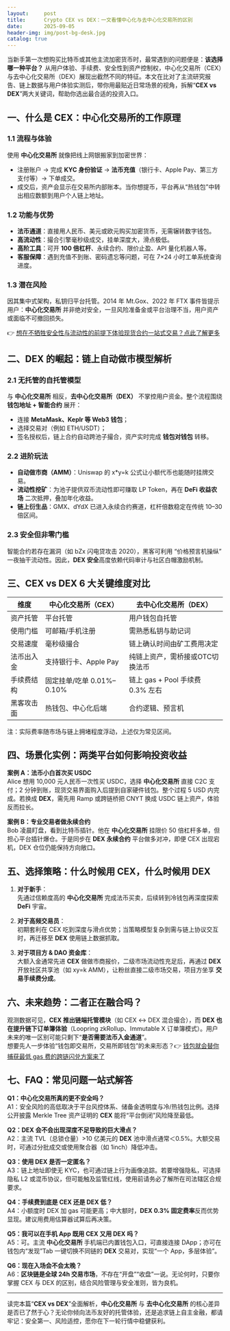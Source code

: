 ```yaml
---
layout:     post
title:      Crypto CEX vs DEX：一文看懂中心化与去中心化交易所的区别
date:       2025-09-05
header-img: img/post-bg-desk.jpg
catalog: true
---
```


当新手第一次想购买比特币或其他主流加密货币时，最常遇到的问题便是：**该选择哪一种平台？** 从用户体验、手续费、安全性到资产控制权，中心化交易所（CEX）与去中心化交易所（DEX）展现出截然不同的特征。本文在比对了主流研究报告、链上数据与用户体验实测后，带你用最贴近日常场景的视角，拆解“**CEX vs DEX**”两大关键词，帮助你选出最合适的投资入口。

## 一、什么是 CEX：中心化交易所的工作原理

### 1.1 流程与体验
使用 **中心化交易所** 就像把线上网银搬家到加密世界：  
- 注册账户 → 完成 **KYC 身份验证** → **法币充值**（银行卡、Apple Pay、第三方支付等）→ 下单成交。  
- 成交后，资产会显示在交易所内部账本。当你想提币，平台再从“热钱包”中转出相应数额到用户个人链上地址。

### 1.2 功能与优势
- **法币通道**：直接用人民币、美元或欧元购买加密货币，无需辗转数字钱包。  
- **高流动性**：撮合引擎毫秒级成交，挂单深度大，滑点极低。  
- **高阶工具**：可开 **100 倍杠杆**、永续合约、限价止盈、API 量化机器人等。  
- **客服保障**：遇到充值不到账、密码遗忘等问题，可在 7×24 小时工单系统查询进度。

### 1.3 潜在风险
因其集中式架构，私钥归平台托管。2014 年 Mt.Gox、2022 年 FTX 事件皆提示用户：**中心化交易所** 并非绝对安全，一旦风险准备金或平台治理不当，用户资产或面临不可撤回损失。

👉 [想在不牺牲安全性与流动性的前提下体验现货合约一站式交易？点此了解更多](https://okxdog.com/)

## 二、DEX 的崛起：链上自动做市模型解析

### 2.1 无托管的自托管模型
与 **中心化交易所** 相反，**去中心化交易所（DEX）** 不掌控用户资金。整个流程围绕 **钱包地址 + 智能合约** 展开：  
- 连接 **MetaMask、Keplr 等 Web3 钱包**；  
- 选择交易对（例如 ETH/USDT）；  
- 签名授权后，链上合约自动跨池子撮合，资产实时完成 **钱包对钱包** 转移。

### 2.2 进阶玩法
- **自动做市商（AMM）**：Uniswap 的 x*y=k 公式让小额代币也能随时挂牌交易。  
- **流动性挖矿**：为池子提供双币流动性即可赚取 LP Token，再在 **DeFi 收益农场** 二次抵押，叠加年化收益。  
- **链上衍生品**：GMX、dYdX 已进入永续合约赛道，杠杆倍数稳定在传统 10–30 倍区间。

### 2.3 安全但非零门槛
智能合约若存在漏洞（如 bZx 闪电贷攻击 2020），黑客可利用 “价格预言机操纵” 一夜抽干流动性。因此，**DEX 安全**高度依赖代码审计与社区白帽激励机制。

## 三、CEX vs DEX 6 大关键维度对比

| 维度        | 中心化交易所（CEX）           | 去中心化交易所（DEX）             |
| ----------- | ----------------------------- | ---------------------------------- |
| 资产托管   | 平台托管                     | 用户钱包自托管                    |
| 使用门槛   | 可邮箱/手机注册               | 需熟悉私钥与助记词                |
| 交易速度   | 毫秒级撮合                   | 链上确认时间由矿工费用决定        |
| 法币出入金 | 支持银行卡、Apple Pay        | 纯链上资产，需桥接或OTC切换法币  |
| 手续费结构 | 固定挂单/吃单 0.01%–0.10%    | 链上 gas + Pool 手续费 0.3% 左右 |
| 黑客攻击面 | 热钱包、中心化后端           | 合约逻辑、预言机                  |

注：实际费率随市场与链上拥堵程度浮动，上述仅为常见区间。

## 四、场景化实例：两类平台如何影响投资收益

**案例 A：法币小白首次买 USDC**  
Alice 想用 10,000 元人民币一次性买 USDC，选择 **中心化交易所** 直接 C2C 支付；2 分钟到账，现货交易界面购入后提到自家硬件钱包。整个过程 5 USD 内完成。若换成 **DEX**，需先用 Ramp 或跨链桥把 CNYT 换成 USDC 链上资产，体验反而拉长。

**案例 B：专业交易者做永续合约**  
Bob 凌晨盯盘，看到比特币插针。他在 **中心化交易所** 挂限价 50 倍杠杆多单，但担心平台插针爆仓。于是同步在 **DEX 永续合约** 平台做多对冲，即便 CEX 出现宕机，DEX 仓位仍能保持方向敞口。

## 五、选择策略：什么时候用 CEX，什么时候用 DEX

1. **对于新手**：  
   先通过信赖度高的 **中心化交易所** 完成法币买卖，后续转到冷钱包再深度探索 **DeFi** 宇宙。

2. **对于高频交易员**：  
   初期套利在 CEX 吃到深度与滑点优势；当策略模型复杂到需与链上协议交互时，再迁移至 **DEX** 使用链上数据抓取。

3. **对于项目方 & DAO 资金库**：  
   大额入金通常先进 **CEX** 做做市商报价，二级市场流动性充足后，再通过 **DEX** 开放社区共享池（如 xy=k AMM），让粉丝直接二级市场交易，项目方坐享 **交易手续费分成**。

## 六、未来趋势：二者正在融合吗？

观测数据可见，**CEX 推出链端托管模块**（如 CEX ↔ DEX 混合撮合），而 **DEX 也在提升链下订单簿体验**（Loopring zkRollup、Immutable X 订单簿模式）。用户未来的唯一区别可能只剩下“**是否需要法币入金通道**”。  
想要先人一步体验“钱包即交易所，交易所即钱包”的未来形态？👉 [钱包就会替你捕获最低 gas 费的跨链闪兑方案来了](https://okxdog.com/)

## 七、FAQ：常见问题一站式解答

**Q1：中心化交易所真的更不安全吗？**  
A1：安全风险的高低取决于平台风控体系、储备金透明度与冷/热钱包比例。选择公开披露 Merkle Tree 资产证明的 **CEX** 能将“平台倒闭”风险降至最低。

**Q2：DEX 会不会出现深度不足导致的巨大滑点？**  
A2：主流 TVL（总锁仓量）>10 亿美元的 **DEX** 池中滑点通常＜0.5%。大额交易时，可通过分批成交或使用聚合器（如 1inch）降低冲击。

**Q3：使用 DEX 是否一定匿名？**  
A3：链上地址即使无 KYC，也可通过链上行为画像追踪。若要增强隐私，可选择隐私 L2 或混币协议，但可能触及监管红线，使用前请务必了解所在司法辖区合规要求。

**Q4：手续费到底是 CEX 还是 DEX 低？**  
A4：小额度时 DEX 加 gas 可能更高；中大额时，**DEX 0.3% 固定费率**反而优势显现。建议用费用估算器试算后再决策。

**Q5：我可以在手机 App 既用 CEX 又用 DEX 吗？**  
A5：可。主流 **中心化交易所** 手机端已内置钱包入口，可直接连接 DApp；亦可在钱包内“发现”Tab 一键切换不同链的 **DEX** 交易对，实现“一个 App，多层体验”。

**Q6：现在入场会不会太晚？**  
A6：**区块链是全球 24h 交易市场**，不存在“开盘”“收盘”一说。无论何时，只要你掌握 CEX 与 DEX 的区别，结合风险管理与安全准则，皆为良机。

---

读完本篇“**CEX vs DEX**”全面解析，**中心化交易所** 与 **去中心化交易所** 的核心差异是否已了然于心？无论你倾向法币友好的托管体验，还是追求链上自主金融，都请牢记：安全第一、风险适控，愿你在下一轮行情中稳健获利。